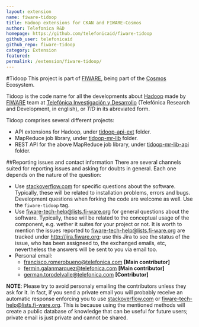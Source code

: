 ```yaml
---
layout: extension
name: fiware-tidoop
title: Hadoop extensions for CKAN and FIWARE-Cosmos
author: Telefonica R&D
homepage: https://github.com/telefonicaid/fiware-tidoop
github_user: telefonicaid
github_repo: fiware-tidoop
category: Extension
featured: 
permalink: /extension/fiware-tidoop/
---
```



\#Tidoop This project is part of [FIWARE](http://fiware.org), being part
of the
[Cosmos](http://catalogue.fiware.org/enablers/bigdata-analysis-cosmos)
Ecosystem.

Tidoop is the code name for all the developments about
[Hadoop](LINK_REQUIRED) made by [FIWARE](LINK_REQUIRED) team at
[Telefónica Investigación y Desarrollo](LINK_REQUIRED) (Telefónica
Research and Development, in english), or <i>TID</i> in its abreviated
form.

Tidoop comprises several different projects:

-   API extensions for Hadoop, under
    [tidoop-api-ext](tidoop-hadoop-ext/) folder.
-   MapReduce job library, under [tidoop-mr-lib](tidoop-mr-lib/) folder.
-   REST API for the above MapReduce job library, under
    [tidoop-mr-lib-api](tidoop-mr-lib-api) folder.

\#\#Reporting issues and contact information There are several channels
suited for reporting issues and asking for doubts in general. Each one
depends on the nature of the question:

-   Use [stackoverflow.com](http://stackoverflow.com) for specific
    questions about the software. Typically, these will be related to
    installation problems, errors and bugs. Development questions when
    forking the code are welcome as well. Use the `fiware-tidoop` tag.
-   Use <fiware-tech-help@lists.fi-ware.org> for general questions about
    the software. Typically, these will be related to the conceptual
    usage of the component, e.g. wether it suites for your project or
    not. It is worth to mention the issues reported to
    <fiware-tech-help@lists.fi-ware.org> are tracked under
    <http://jira.fiware.org>; use this Jira to see the status of the
    issue, who has been assigneed to, the exchanged emails, etc,
    nevertheless the answers will be sent to you via email too.
-   Personal email:
    -   <francisco.romerobueno@telefonica.com> **\[Main contributor\]**
    -   [fermin.galanmarquez@telefonica.com](fermin.galanmarquez@telefonica.com)
        **\[Main contributor\]**
    -   [german.torodelvalle@telefonica.com](german.torodelvalle@telefonica.com)
        **\[Contributor\]**

**NOTE**: Please try to avoid personaly emailing the contributors unless
they ask for it. In fact, if you send a private email you will probably
receive an automatic response enforcing you to use
[stackoverflow.com](stackoverflow.com) or
<fiware-tech-help@lists.fi-ware.org>. This is because using the
mentioned methods will create a public database of knowledge that can be
useful for future users; private email is just private and cannot be
shared.

